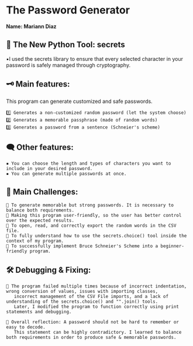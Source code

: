 # The Password Generator 

**Name: Mariann Diaz**


## 💫 The New Python Tool: secrets

  ▪️I used the secrets library to ensure that every selected
    character in your password is safely managed through cryptography. 
       

## 🗝️ Main features:
This program can generate customized and safe passwords.

    1️⃣ Generates a non-customized random password (let the system choose)
    2️⃣ Generates a memorable passphrase (made of random words)
    3️⃣ Generates a password from a sentence (Schneier's scheme)

## 🗨️ Other features:

    ▪️ You can choose the length and types of characters you want to include in your desired password.
    ▪️ You can generate multiple passwords at once.


## 💪 Main Challenges:

    🔹 To generate memorable but strong passwords. It is necessary to balance both requirements.
    🔹 Making this program user-friendly, so the user has better control over the expected results.
    🔹 To open, read, and correctly export the random words in the CSV file.
    🔹 To fully understand how to use the secrets.choice() tool inside the context of my program.
    🔹 To successfully implement Bruce Schneier's Scheme into a beginner-friendly program.


## 🛠 Debugging & Fixing:

    🔻 The program failed multiple times because of incorrect indentation, wrong conversion of values, issues with importing classes,
       incorrect management of the CSV File imports, and a lack of understanding of the secrets.choice() and "".join() tools.
       Later, I modified the program to function correctly using print statements and debugging. 

    🔻 Overall reflection: A password should not be hard to remember or easy to decode.
       This statement can be highly contradictory. I learned to balance both requirements in order to produce safe & memorable passwords.


